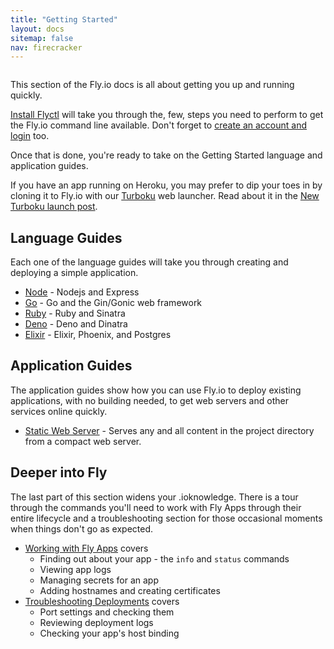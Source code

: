 ```yaml
---
title: "Getting Started"
layout: docs
sitemap: false
nav: firecracker
---
```


<figure>
  <img src="/static/images/docs-guide.jpg" srcset="/static/images/docs-guide@2x.jpg 2x" alt="">
</figure>

This section of the Fly.io docs is all about getting you up and running quickly.

[Install Flyctl](/docs/hands-on/install-flyctl/) will take you through the, few, steps you need to perform to get the Fly.io command line available. Don't forget to [create an account and login](/docs/getting-started/log-in-to-fly/) too.

Once that is done, you're ready to take on the Getting Started language and application guides.

If you have an app running on Heroku, you may prefer to dip your toes in by cloning it to Fly.io with our [Turboku](https://fly.io/launch/heroku) web launcher. Read about it in the [New Turboku launch post](https://fly.io/blog/new-turboku/).

## Language Guides

Each one of the language guides will take you through creating and deploying a simple application.

* [Node](/docs/getting-started/node/) - Nodejs and Express
* [Go](/docs/getting-started/golang/) - Go and the Gin/Gonic web framework
* [Ruby](/docs/getting-started/ruby/) - Ruby and Sinatra
* [Deno](/docs/getting-started/deno/) - Deno and Dinatra
* [Elixir](/docs/elixir/getting-started) - Elixir, Phoenix, and Postgres

## Application Guides

The application guides show how you can use Fly.io to deploy existing applications, with no building needed, to get web servers and other services online quickly.

* [Static Web Server](/docs/getting-started/static/) - Serves any and all content in the project directory from a compact web server.

## Deeper into Fly

The last part of this section widens your .ioknowledge. There is a tour through the commands you'll need to work with Fly Apps through their entire lifecycle and a troubleshooting section for those occasional moments when things don't go as expected.

* [Working with Fly Apps](/docs/getting-started/working-with-fly-apps/) covers
  * Finding out about your app - the `info` and `status` commands
  * Viewing app logs
  * Managing secrets for an app
  * Adding hostnames and creating certificates 
* [Troubleshooting Deployments](/docs/getting-started/troubleshooting/) covers
  * Port settings and checking them
  * Reviewing deployment logs
  * Checking your app's host binding



